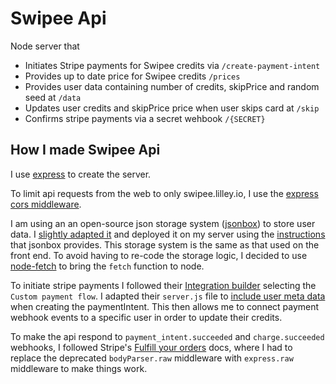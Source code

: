 # Swipee Api

Node server that

- Initiates Stripe payments for Swipee credits via `/create-payment-intent`
- Provides up to date price for Swipee credits `/prices`
- Provides user data containing number of credits, skipPrice and random seed at `/data`
- Updates user credits and skipPrice price when user skips card at `/skip`
- Confirms stripe payments via a secret wehbook `/{SECRET}`

## How I made Swipee Api

I use [express](https://github.com/expressjs/express) to create the server.

To limit api requests from the web to only swipee.lilley.io, I use the [express cors middleware](https://expressjs.com/en/resources/middleware/cors.html).

I am using an an open-source json storage system ([jsonbox](https://jsonbox.io/)) to store user data. I [slightly adapted it](https://github.com/mklilley/jsonbox/) and deployed it on my server using the [instructions](https://github.com/mklilley/jsonbox#how-to-run-locally) that jsonbox provides. This storage system is the same as that used on the front end. To avoid having to re-code the storage logic, I decided to use [node-fetch](https://github.com/node-fetch/node-fetch) to bring the `fetch` function to node.

To initiate stripe payments I followed their [Integration builder](https://stripe.com/docs/checkout/integration-builder) selecting the `Custom payment flow`. I adapted their `server.js` file to [include user meta data](https://stripe.com/docs/payments/payment-intents#storing-information-in-metadata) when creating the paymentIntent. This then allows me to connect payment webhook events to a specific user in order to update their credits.

To make the api respond to `payment_intent.succeeded` and `charge.succeeded` webhooks, I followed Stripe's [Fulfill your orders](https://stripe.com/docs/payments/checkout/fulfill-orders) docs, where I had to replace the deprecated `bodyParser.raw` middleware with `express.raw` middleware to make things work.
